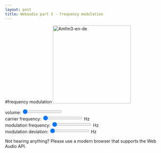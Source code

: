 ```yaml
---
layout: post
title: Webaudio part 3 - frequency modulation
---
```

#frequency modulation
<a title="By Berserkerus (Own work) [CC BY-SA 2.5 (http://creativecommons.org/licenses/by-sa/2.5)], via Wikimedia Commons" href="http://commons.wikimedia.org/wiki/File%3AAmfm3-en-de.gif"><img width="256" alt="Amfm3-en-de" src="//upload.wikimedia.org/wikipedia/commons/a/a4/Amfm3-en-de.gif"/></a>

volume:
<input id="volume" type="range" min="0" max="100" value="0">
<span id="volumex"></span><br>
carrier frequency:
<input id="oscfreq" type="range" min="200" max="5000" value="200">
<span id="oscfreqx"></span> Hz<br>
modulation frequency:
<input id="lfofreq" type="range" min="1" max="250" value="1">
<span id="lfofreqx"></span> Hz<br>
modulation deviation:
<input id="fmgain" type="range" min="0" max="100" value="0" step="0.01">
<span id="fmgainx"></span> Hz<br>

Not hearing anything? 
Please use a modern browser that supports the Web Audio API.

<script type="text/javascript">

"use strict";

if (typeof AudioContext != "function" && 
  typeof webkitAudioContext == "function") {
  window.AudioContext = webkitAudioContext;
}

window.onload = function () {
  var context = new AudioContext();
  var osc1 = context.createOscillator();
  var lfo1 = context.createOscillator();
  var gain1 = context.createGain();
  var gain2 = context.createGain();
  
  lfo1.connect(gain1);
  gain1.connect(osc1.frequency);
  osc1.connect(gain2);
  gain2.connect(context.destination);

  osc1.start(0);
  lfo1.start(0);

  document.getElementById("volume").onchange = function () {
    gain2.gain.value = this.value / 100;
    document.getElementById("volumex").innerHTML = this.value;
  };
  document.getElementById("oscfreq").onchange = function () {    
    osc1.frequency.setValueAtTime(this.value, context.currentTime);
    document.getElementById("oscfreqx").innerHTML = this.value;
  };
  document.getElementById("lfofreq").onchange = function () {    
    lfo1.frequency.setValueAtTime(this.value, context.currentTime);
    document.getElementById("lfofreqx").innerHTML = this.value;
  };
  document.getElementById("fmgain").onchange = function () {    
    gain1.gain.setValueAtTime(this.value, context.currentTime);
    document.getElementById("fmgainx").innerHTML = this.value;
  };

  document.getElementById("volume").onchange();
  document.getElementById("oscfreq").onchange();
  document.getElementById("lfofreq").onchange();
  document.getElementById("fmgain").onchange();
};

</script>